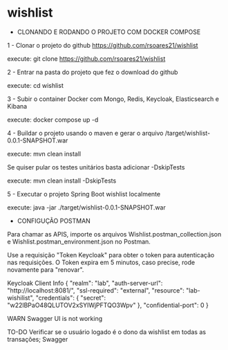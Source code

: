 # wishlist

- CLONANDO E RODANDO O PROJETO COM DOCKER COMPOSE

1 - Clonar o projeto do github https://github.com/rsoares21/wishlist

  execute: git clone https://github.com/rsoares21/wishlist

2 - Entrar na pasta do projeto que fez o download do github

  execute: cd wishlist

3 - Subir o container Docker com Mongo, Redis, Keycloak, Elasticsearch e Kibana

  execute: docker compose up -d

4 - Buildar o projeto usando o maven e gerar o arquivo /target/wishlist-0.0.1-SNAPSHOT.war

  execute: mvn clean install 

  Se quiser pular os testes unitários basta adicionar -DskipTests

  execute: mvn clean install -DskipTests

5 - Executar o projeto Spring Boot wishlist localmente

  execute: java -jar ./target/wishlist-0.0.1-SNAPSHOT.war



- CONFIGUÇÃO POSTMAN

Para chamar as APIS, importe os arquivos Wishlist.postman_collection.json e Wishlist.postman_environment.json no Postman.

Use a requisição "Token Keycloak" para obter o token para autenticação nas requisições. O Token expira em 5 minutos, caso precise, rode novamente para "renovar".











Keycloak Client Info
{
  "realm": "lab",
  "auth-server-url": "http://localhost:8081/",
  "ssl-required": "external",
  "resource": "lab-wishilist",
  "credentials": {
    "secret": "w22lBPaO48QLUTOV2xSYlWjPFTQO3Wpv"
  },
  "confidential-port": 0
}


WARN
Swagger UI is not working

TO-DO
Verificar se o usuário logado é o dono da wishlist em todas as transações;
Swagger